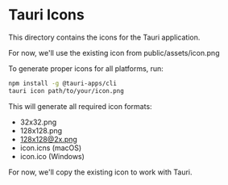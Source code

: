 # Tauri Icons

This directory contains the icons for the Tauri application.

For now, we'll use the existing icon from public/assets/icon.png

To generate proper icons for all platforms, run:

```bash
npm install -g @tauri-apps/cli
tauri icon path/to/your/icon.png
```

This will generate all required icon formats:

- 32x32.png
- 128x128.png
- 128x128@2x.png
- icon.icns (macOS)
- icon.ico (Windows)

For now, we'll copy the existing icon to work with Tauri.
